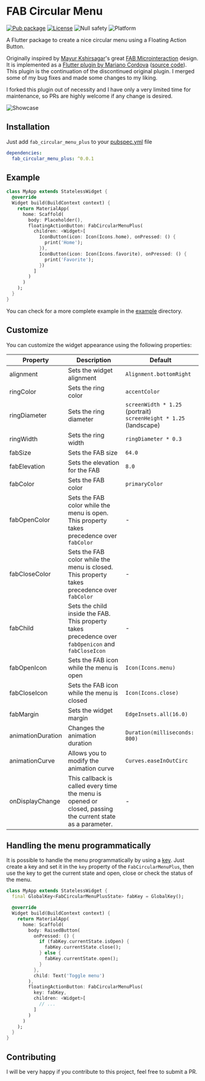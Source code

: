 # FAB Circular Menu 
[![Pub package](https://img.shields.io/pub/v/fab_circular_menu_plus.svg)](https://pub.dev/packages/fab_circular_menu_plus)
[![License](https://img.shields.io/github/license/CsabaConsulting/fab_circular_menu_plus)](https://github.com/CsabaConsulting/fab_circular_menu_plus/blob/master/LICENSE)
![Null safety](https://img.shields.io/badge/null%20safety-true-brightgreen)
![Platform](https://img.shields.io/badge/platform-web%20%7C%20android%20%7C%20ios-ff69b4)

A Flutter package to create a nice circular menu using a Floating Action Button.

Originally inspired by [Mayur Kshirsagar](https://dribbble.com/mayurksgr)'s great
[FAB Microinteraction](https://dribbble.com/shots/4354100-Daily-UI-Challenge-Day-75-FAB-Microinteraction) design.
It is implemented as a [Flutter plugin by Mariano Cordova](https://pub.dev/packages/fab_circular_menu)
([source code](https://github.com/marianocordoba/fab-circular-menu/)). This plugin is the continuation
of the discontinued original plugin. I merged some of my bug fixes and made some changes to my liking.

I forked this plugin out of necessity and I have only a very limited time for maintenance, so PRs
are highly welcome if any change is desired.

![Showcase](https://i.imgur.com/ErrNnAw.gif)

## Installation

Just add `fab_circular_menu_plus` to your [pubspec.yml](https://flutter.io/using-packages/) file

```yml
dependencies:
  fab_circular_menu_plus: ^0.0.1
```

## Example

```dart
class MyApp extends StatelessWidget {
  @override
  Widget build(BuildContext context) {
    return MaterialApp(
      home: Scaffold(
        body: Placeholder(),
        floatingActionButton: FabCircularMenuPlus(
          children: <Widget>[
            IconButton(icon: Icon(Icons.home), onPressed: () {
              print('Home');
            }),
            IconButton(icon: Icon(Icons.favorite), onPressed: () {
              print('Favorite');
            })
          ]
        )
      )
    );
  }
}
```

You can check for a more complete example in the [example](https://github.com/marianocordoba/fab-circular-menu/tree/master/example) directory.

## Customize

You can customize the widget appearance using the following properties:

| Property  | Description | Default |
|----------|-------------|---------|
| alignment | Sets the widget alignment | `Alignment.bottomRight` |
| ringColor | Sets the ring color | `accentColor` |
| ringDiameter | Sets the ring diameter | `screenWidth * 1.25` (portrait) <br> `screenHeight * 1.25` (landscape) |
| ringWidth | Sets the ring width | `ringDiameter * 0.3` |
| fabSize | Sets the FAB size | `64.0` |
| fabElevation | Sets the elevation for the FAB | `8.0` |
| fabColor | Sets the FAB color | `primaryColor` |
| fabOpenColor | Sets the FAB color while the menu is open. This property takes precedence over `fabColor` | - |
| fabCloseColor | Sets the FAB color while the menu is closed. This property takes precedence over `fabColor` | - |
| fabChild | Sets the child inside the FAB. This property takes precedence over `fabOpenicon` and `fabCloseIcon` | - |
| fabOpenIcon | Sets the FAB icon while the menu is open | `Icon(Icons.menu)` |
| fabCloseIcon | Sets the FAB icon while the menu is closed | `Icon(Icons.close)` |
| fabMargin | Sets the widget margin | `EdgeInsets.all(16.0)` |
| animationDuration | Changes the animation duration | `Duration(milliseconds: 800)` |
| animationCurve | Allows you to modify the animation curve | `Curves.easeInOutCirc` |
| onDisplayChange | This callback is called every time the menu is opened or closed, passing the current state as a parameter. | - |

## Handling the menu programmatically

It is possible to handle the menu programmatically by using a [key](https://api.flutter.dev/flutter/foundation/Key-class.html).
Just create a key and set it in the `key` property of the `FabCircularMenuPlus`, then use the key to get the current state and open, close or check the status of the menu.

```dart
class MyApp extends StatelessWidget {
  final GlobalKey<FabCircularMenuPlusState> fabKey = GlobalKey();

  @override
  Widget build(BuildContext context) {
    return MaterialApp(
      home: Scaffold(
        body: RaisedButton(
          onPressed: () {
            if (fabKey.currentState.isOpen) {
              fabKey.currentState.close();
            } else {
              fabKey.currentState.open();
            }
          },
          child: Text('Toggle menu')
        ),
        floatingActionButton: FabCircularMenuPlus(
          key: fabKey,
          children: <Widget>[
            // ...
          ]
        )
      )
    );
  }
}
```

## Contributing

I will be very happy if you contribute to this project, feel free to submit a PR.
